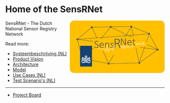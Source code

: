 # Home of the SensRNet

<img src="images/SensRNet-logo.png" width="300" align="right">

SensRNet - The Dutch National Sensor Registry Network

Read more:

- [Systeembeschrijving (NL)](docs/SystemDescriptionNL.md)
- [Product Vision](docs/ProductVision.md)
- [Architecture](docs/Architecture.md)
- [Model](docs/Model.md)
- [Use Cases (NL)](docs/UseCasesNL.md)
- [Test Scenario's (NL)](docs/TestScenariosNL.md)

---

- [Project Board](https://github.com/orgs/kadaster-labs/projects/1?fullscreen=true)
